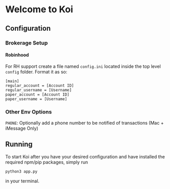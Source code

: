 # Welcome to Koi

## Configuration


### Brokerage Setup

#### Robinhood
For RH support create a file named `config.ini` located inside the top level `config` folder. Format it as so:
```
[main]
regular_account = [Account ID]
regular_username = [Username]
paper_account = [Account ID]
paper_username = [Username]
```



### Other Env Options
`PHONE`: Optionally add a phone number to be notified of transactions (Mac + iMessage Only)


## Running
To start Koi after you have your desired configuration and have installed the required npm/pip packages, simply run

```
python3 app.py
```

in your terminal.

